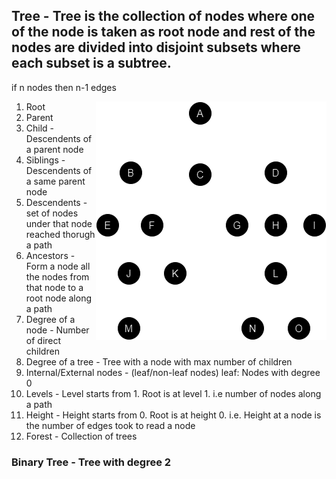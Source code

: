 ## Tree - Tree is the collection of nodes where one of the node is taken as root node and rest of the nodes are divided into disjoint subsets where each subset is a subtree.
if n nodes then n-1 edges

<div><img style="float:right;" src="https://github.com/AdityaKomawar/Notes/blob/main/basic_tree.drawio1.png" /></div>

1. Root
2. Parent
3. Child - Descendents of a parent node
4. Siblings - Descendents of a same parent node
5. Descendents - set of nodes under that node reached thorugh a path
6. Ancestors - Form a node all the nodes from that node to a root node along a path
7. Degree of a node - Number of direct children
8. Degree of a tree - Tree with a node with max number of children
9. Internal/External nodes - (leaf/non-leaf nodes) leaf: Nodes with degree 0
10. Levels - Level starts from 1. Root is at level 1. i.e number of nodes along a path
11. Height - Height starts from 0. Root is at height 0. i.e. Height at a node is the number of edges took to read a node
12. Forest - Collection of trees

### Binary Tree - Tree with degree 2
